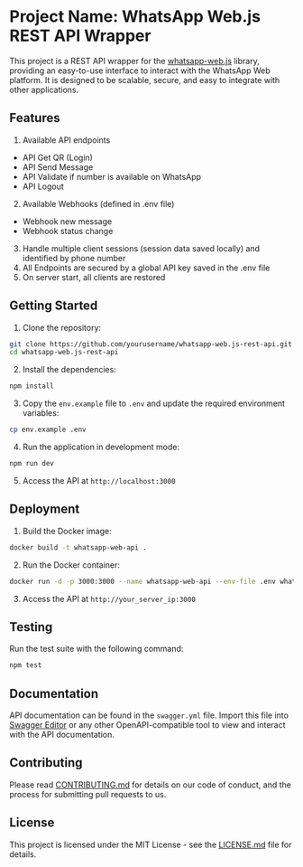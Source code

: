 # Project Name: WhatsApp Web.js REST API Wrapper

This project is a REST API wrapper for the [whatsapp-web.js](https://github.com/pedroslopez/whatsapp-web.js) library, providing an easy-to-use interface to interact with the WhatsApp Web platform. It is designed to be scalable, secure, and easy to integrate with other applications.

## Features

1. Available API endpoints
- API Get QR (Login)
- API Send Message
- API Validate if number is available on WhatsApp
- API Logout
2. Available Webhooks (defined in .env file)
- Webhook new message
- Webhook status change
3. Handle multiple client sessions (session data saved locally) and identified by phone number
4. All Endpoints are secured by a global API key saved in the .env file
5. On server start, all clients are restored

## Getting Started

1. Clone the repository:

```bash
git clone https://github.com/yourusername/whatsapp-web.js-rest-api.git
cd whatsapp-web.js-rest-api
```

2. Install the dependencies:

```bash
npm install
```

3. Copy the `env.example` file to `.env` and update the required environment variables:

```bash
cp env.example .env
```

4. Run the application in development mode:

```bash
npm run dev
```

5. Access the API at `http://localhost:3000`

## Deployment

1. Build the Docker image:

```bash
docker build -t whatsapp-web-api .
```

2. Run the Docker container:

```bash
docker run -d -p 3000:3000 --name whatsapp-web-api --env-file .env whatsapp-web-api
```

3. Access the API at `http://your_server_ip:3000`

## Testing

Run the test suite with the following command:

```bash
npm test
```

## Documentation

API documentation can be found in the `swagger.yml` file. Import this file into [Swagger Editor](https://editor.swagger.io/) or any other OpenAPI-compatible tool to view and interact with the API documentation.

## Contributing

Please read [CONTRIBUTING.md](./CONTRIBUTING.md) for details on our code of conduct, and the process for submitting pull requests to us.

## License

This project is licensed under the MIT License - see the [LICENSE.md](./LICENSE.md) file for details.